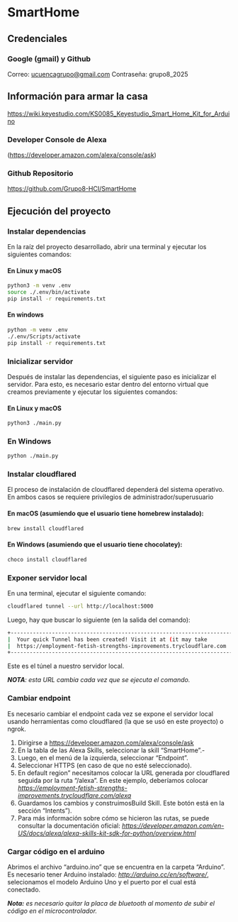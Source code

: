 # SmartHome
## Credenciales
### Google (gmail) y Github
Correo: ucuencagrupo@gmail.com
Contraseña: grupo8_2025

## Información para armar la casa
https://wiki.keyestudio.com/KS0085_Keyestudio_Smart_Home_Kit_for_Arduino

### Developer Console de Alexa 
(https://developer.amazon.com/alexa/console/ask)

### Github Repositorio
https://github.com/Grupo8-HCI/SmartHome

## Ejecución del proyecto

### Instalar dependencias

En la raíz del proyecto desarrollado, abrir una terminal y ejecutar los siguientes comandos: 
#### En Linux y macOS
```bash
python3 -m venv .env
source ./.env/bin/activate
pip install -r requirements.txt
```
#### En windows

```bash
python -m venv .env
./.env/Scripts/activate
pip install -r requirements.txt
```


### Inicializar servidor
Después de instalar las dependencias, el siguiente paso es inicializar el servidor. Para esto, es necesario estar dentro del entorno virtual que creamos previamente y ejecutar los siguientes comandos:

#### En Linux y macOS

```bash
python3 ./main.py
```
### En Windows
```bash
python ./main.py
```

### Instalar cloudflared
El proceso de instalación de cloudflared dependerá del sistema operativo. En ambos casos se requiere privilegios de administrador/superusuario

#### En macOS (asumiendo que el usuario tiene homebrew instalado):

```bash
brew install cloudflared
```

#### En Windows (asumiendo que el usuario tiene chocolatey):

```bash
choco install cloudflared
```

### Exponer servidor local
En una terminal, ejecutar el siguiente comando:
```bash
cloudflared tunnel --url http://localhost:5000
```

Luego, hay que buscar lo siguiente (en la salida del comando):

```bash
+--------------------------------------------------------------------------------------------+
|  Your quick Tunnel has been created! Visit it at (it may take                              |
|  https://employment-fetish-strengths-improvements.trycloudflare.com                        |
+--------------------------------------------------------------------------------------------+
```
Este es el túnel a nuestro servidor local.

***NOTA**: esta URL cambia cada vez que se ejecuta el comando.*

### Cambiar endpoint
Es necesario cambiar el endpoint cada vez se expone el servidor local usando herramientas como cloudflared (la que se usó en este proyecto) o ngrok.

1. Dirigirse a https://developer.amazon.com/alexa/console/ask
2. En la tabla de las Alexa Skills, seleccionar la skill “SmartHome”.- 
3. Luego, en el menú de la izquierda, seleccionar “Endpoint”.
4. Seleccionar HTTPS (en caso de que no esté seleccionado).
5. En default region” necesitamos colocar la URL generada por cloudflared seguida por la ruta “/alexa”. En este ejemplo, deberíamos colocar *https://employment-fetish-strengths-improvements.trycloudflare.com/alexa*
6. Guardamos los cambios y construimosBuild Skill. Este botón está en la sección “Intents”).
7. Para más información sobre cómo se hicieron las rutas, se puede consultar la documentación oficial: *https://developer.amazon.com/en-US/docs/alexa/alexa-skills-kit-sdk-for-python/overview.html*

### Cargar código en el arduino
Abrimos el archivo “arduino.ino” que se encuentra en la carpeta “Arduino”. Es necesario tener Arduino instalado: *http://arduino.cc/en/software/*, selecionamos el modelo Arduino Uno y el puerto por el cual está conectado. 

***Nota:** es necesario quitar la placa de bluetooth al momento de subir el código en el microcontrolador.*
